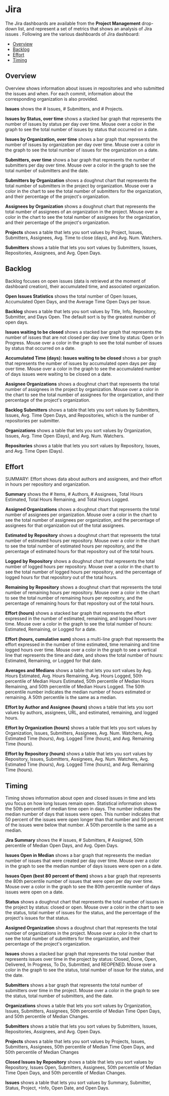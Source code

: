 # Jira

The Jira dashboards are available from the **Project Management** drop-down list, and represent a set of metrics that shows an analysis of Jira issues . Following are the various dashboards of Jira dashboard:

* [Overview](jira.md#overview)
* [Backlog](jira.md#backlog)
* [Effort](jira.md#effort)
* [Timing](jira.md#timing)

## Overview

Overview shows information about issues in repositories and who submitted the issues and when. For each commit, information about the corresponding organization is also provided.

**Issues** shows the \# Issues, \# Submitters, and \# Projects.

**Issues by Status, over time** shows a stacked bar graph that represents the number of issues by status per day over time. Mouse over a color in the graph to see the total number of issues by status that occurred on a date.

**Issues by Organization, over time** shows a bar graph that represents the number of issues by organization per day over time. Mouse over a color in the graph to see the total number of issues for the organization on a date.

**Submitters, over time** shows a bar graph that represents the number of submitters per day over time. Mouse over a color in the graph to see the total number of submitters and the date.

**Submitters by Organization** shows a doughnut chart that represents the total number of submitters in the project by organization. Mouse over a color in the chart to see the total number of submitters for the organization, and their percentage of the project's organization.

**Assignees by Organization** shows a doughnut chart that represents the total number of assignees of an organization in the project. Mouse over a color in the chart to see the total number of assignees for the organization, and their percentage of the project's organization.

**Projects** shows a table that lets you sort values by Project, Issues, Submitters, Assignees, Avg. Time to close \(days\), and Avg. Num. Watchers.

**Submitters** shows a table that lets you sort values by Submitters, Issues, Repositories, Assignees, and Avg. Open Days.

## Backlog

Backlog focuses on open issues \(data is retrieved at the moment of dashboard creation\), their accumulated time, and associated organization.

**Open Issues Statistics** shows the total number of Open Issues, Accumulated Open Days, and the Average Time Open Days per Issue.

**Backlog** shows a table that lets you sort values by Title, Info, Repository, Submitter, and Days Open. The default sort is by the greatest number of open days.

**Issues waiting to be closed** shows a stacked bar graph that represents the number of issues that are not closed per day over time by status: Open or In Progress. Mouse over a color in the graph to see the total number of issues by status that occurred on a date.

**Accumulated Time \(days\): Issues waiting to be closed** shows a bar graph that represents the number of issues by accumulated open days per day over time. Mouse over a color in the graph to see the accumulated number of days issues were waiting to be closed on a date.

**Assignee Organizations** shows a doughnut chart that represents the total number of assignees in the project by organization. Mouse over a color in the chart to see the total number of assignees for the organization, and their percentage of the project's organization.

**Backlog Submitters** shows a table that lets you sort values by Submitters, Issues, Avg. Time Open Days, and Repositories, which is the number of repositories per submitter.

**Organizations** shows a table that lets you sort values by Organization, Issues, Avg. Time Open \(Days\), and Avg. Num. Watchers.

**Repositories** shows a table that lets you sort values by Repository, Issues, and Avg. Time Open \(Days\).

## Effort

SUMMARY: Effort shows data about authors and assignees, and their effort in hours per repository and organization.

**Summary** shows the \# Items, \# Authors, \# Assignees, Total Hours Estimated, Total Hours Remaining, and Total Hours Logged.

**Assigned Organizations** shows a doughnut chart that represents the total number of assignees per organization. Mouse over a color in the chart to see the total number of assignees per organization, and the percentage of assignees for that organization out of the total assignees.

**Estimated by Repository** shows a doughnut chart that represents the total number of estimated hours per repository. Mouse over a color in the chart to see the total number of estimated hours per repository, and the percentage of estimated hours for that repository out of the total hours.

**Logged by Repository** shows a doughnut chart that represents the total number of logged hours per repository. Mouse over a color in the chart to see the total number of logged hours per repository, and the percentage of logged hours for that repository out of the total hours.

**Remaining by Repository** shows a doughnut chart that represents the total number of remaining hours per repository. Mouse over a color in the chart to see the total number of remaining hours per repository, and the percentage of remaining hours for that repository out of the total hours.

**Effort \(hours\)** shows a stacked bar graph that represents the effort expressed in the number of estimated, remaining, and logged hours over time. Mouse over a color in the graph to see the total number of hours: Estimated, Remaining, or Logged for a date.

**Effort \(hours, cumulative sum\)** shows a multi-line graph that represents the effort expressed in the number of time estimated, time remaining and time logged hours over time. Mouse over a color in the graph to see a vertical line that represents the time and date, and shows the total number of hours: Estimated, Remaining, or Logged for that date.

**Averages and Medians** shows a table that lets you sort values by Avg. Hours Estimated, Avg. Hours Remaining, Avg. Hours Logged, 50th percentile of Median Hours Estimated, 50th percentile of Median Hours Remaining, and 50th percentile of Median Hours Logged. The 50th percentile number indicates the median number of hours estimated or remaining. A 50th percentile is the same as a median.

**Effort by Author and Assignee \(hours\)** shows a table that lets you sort values by authors, assignees, URL, and estimated, remaining, and logged hours.

**Effort by Organization \(hours\)** shows a table that lets you sort values by Organization, Issues, Submitters, Assignees, Avg. Num. Watchers, Avg. Estimated Time \(hours\), Avg. Logged Time \(hours\), and Avg. Remaining Time \(hours\).

**Effort by Repository \(hours\)** shows a table that lets you sort values by Repository, Issues, Submitters, Assignees, Avg. Num. Watchers, Avg. Estimated Time \(hours\), Avg. Logged Time \(hours\), and Avg. Remaining Time \(hours\).

## Timing

Timing shows information about open and closed issues in time and lets you focus on how long Issues remain open. Statistical information shows the 50th percentile of median time open in days. The number indicates the median number of days that issues were open. This number indicates that 50 percent of the issues were open longer than that number and 50 percent of the issues were below that number. A 50th percentile is the same as a median.

**Jira Summary** shows the \# issues, \# Submitters, \# Assigned, 50th percentile of Median Open Days, and Avg. Open Days.

**Issues Open in Median** shows a bar graph that represents the median number of issues that were created per day over time. Mouse over a color in the graph to see the median number of days issues were open on a date.

**Issues Open \(best 80 percent of them\)** shows a bar graph that represents the 80th percentile number of issues that were open per day over time. Mouse over a color in the graph to see the 80th percentile number of days issues were open on a date.

**Status** shows a doughnut chart that represents the total number of issues in the project by status: closed or open. Mouse over a color in the chart to see the status, total number of issues for the status, and the percentage of the project's issues for that status.

**Assigned Organization** shows a doughnut chart that represents the total number of organizations in the project. Mouse over a color in the chart to see the total number of submitters for the organization, and their percentage of the project's organization.

**Issues** shows a stacked bar graph that represents the total number that represents issues over time in the project by status: Closed, Done, Open, Delivered, In Progress, To Do, Submitted, and REOPENED. Mouse over a color in the graph to see the status, total number of issue for the status, and the date.

**Submitters** shows a bar graph that represents the total number of submitters over time in the project. Mouse over a color in the graph to see the status, total number of submitters, and the date.

**Organizations** shows a table that lets you sort values by Organization, Issues, Submitters, Assignees, 50th percentile of Median Time Open Days, and 50th percentile of Median Changes.

**Submitters** shows a table that lets you sort values by Submitters, Issues, Repositories, Assignees, and Avg. Open Days.

**Projects** shows a table that lets you sort values by Projects, Issues, Submitters,  Assignees, 50th percentile of Median Time Open Days, and 50th percentile of Median Changes

**Closed Issues by Repository** shows a table that lets you sort values by Repository, Issues Open, Submitters, Assignees, 50th percentile of Median Time Open Days, and 50th percentile of Median Changes.

**Issues** shows a table that lets you sort values by Summary, Submitter, Status, Project, +Info, Open Date, and Open Days.

